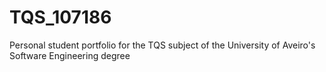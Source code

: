 # TQS_107186
Personal student portfolio for the TQS subject of the University of Aveiro's Software Engineering degree 

